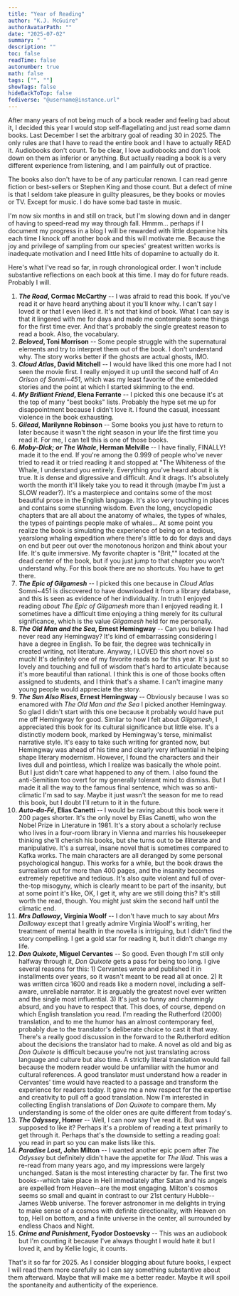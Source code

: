 ```yaml
---
title: "Year of Reading"
author: "K.J. McGuire"
authorAvatarPath: ""
date: "2025-07-02"
summary: " "
description: ""
toc: false
readTime: false
autonumber: true
math: false
tags: ["", ""]
showTags: false
hideBackToTop: false
fediverse: "@username@instance.url"
---
```

After many years of not being much of a book reader and feeling bad about it, I decided this year I would stop self-flagellating and just read some damn books. Last December I set the arbitrary goal of reading 30 in 2025. The only rules are that I have to read the entire book and I have to actually READ it. Audiobooks don't count. To be clear, I love audiobooks and don't look down on them as inferior or anything. But actually reading a book is a very different experience from listening, and I am painfully out of practice.

The books also don't have to be of any particular renown. I can read genre fiction or best-sellers or Stephen King and those count. But a defect of mine is that I seldom take pleasure in guilty pleasures, be they books or movies or TV. Except for music. I do have some bad taste in music.    

I'm now six months in and still on track, but I'm slowing down and in danger of having to speed-read my way through fall. Hmmm... perhaps if I document my progress in a blog I will be rewarded with little dopamine hits each time I knock off another book and this will motivate me. Because the joy and privilege of sampling from our species' greatest written works is inadequate motivation and I need little hits of dopamine to actually do it.

Here's what I've read so far, in rough chronological order. I won't include substantive reflections on each book at this time. I may do for future reads. Probably I will.

1. ***The Road*, Cormac McCarthy**  --  I was afraid to read this book. If you've read it or have heard anything about it you'll know why. I can't say I loved it or that I even liked it. It's not that kind of book. What I can say is that it lingered with me for days and made me contemplate some things for the first time ever. And that's probably the single greatest reason to read a book. Also, the vocabulary.
2. ***Beloved*, Toni Morrison** -- Some people struggle with the supernatural elements and try to interpret them out of the book. I don't understand why. The story works better if the ghosts are actual ghosts, IMO.    
3. ***Cloud Atlas*, David Mitchell** -- I would have liked this one more had I not seen the movie first. I really enjoyed it up until the second half of *An Orison of Sonmi~451*, which was my least favorite of the embedded stories and the point at which I started skimming to the end.
4. ***My Brilliant Friend*, Elena Ferrante** -- I picked this one because it's at the top of many "best books" lists. Probably the hype set me up for disappointment because I didn't love it. I found the casual, incessant violence in the book exhausting.
5. ***Gilead*, Marilynne Robinson** -- Some books you just have to return to later because it wasn't the right season in your life the first time you read it. For me, I can tell this is one of those books.
6. ***Moby-Dick; or The Whale*, Herman Melville** -- I have finally, FINALLY! made it to the end. If you're among the 0.999 of people who've never tried to read it or tried reading it and stopped at "The Whiteness of the Whale, I understand you entirely. Everything you've heard about it is true. It *is* dense and digressive and difficult. And it drags. It's absolutely worth the month it'll likely take you to read it through (maybe I'm just a SLOW reader?). It's a masterpiece and contains some of the most beautiful prose in the English language. It's also very touching in places and contains some stunning wisdom. Even the long, encyclopedic chapters that are all about the anatomy of whales, the types of whales, the types of paintings people make of whales... At some point you realize the book is simulating the experience of being on a tedious, yearslong whaling expedition where there's little to do for days and days on end but peer out over the monotonous horizon and think about your life. It's quite immersive. My favorite chapter is "Brit,"" located at the dead center of the book, but if you just jump to that chapter you won't understand why. For this book there are no shortcuts. You have to get there.       
7. ***The Epic of Gilgamesh*** -- I picked this one because in *Cloud Atlas* Somni~451 is discovered to have downloaded it from a library database, and this is seen as evidence of her individuality. In truth I enjoyed reading *about* *The Epic of Gilgamesh* more than I enjoyed reading it. I sometimes have a difficult time enjoying a thing merely for its cultural significance, which is the value *Gilgamesh* held for me personally.
8. ***The Old Man and the Sea*, Ernest Hemingway** -- Can you believe I had never read any Hemingway? It's kind of embarrassing considering I have a degree in English. To be fair, the degree was technically in created writing, not literature. Anyway, I LOVED this short novel so much! It's definitely one of my favorite reads so far this year. It's just so lovely and touching and full of wisdom that's hard to articulate because it's more beautiful than rational. I think this is one of those books often assigned to students, and I think that's a shame. I can't imagine many young people would appreciate the story.
9. ***The Sun Also Rises*, Ernest Hemingway** -- Obviously because I was so enamored with *The Old Man and the Sea* I picked another Hemingway. So glad I didn't start with this one because it probably would have put me off Hemingway for good. Similar to how I felt about *Gilgamesh*, I appreciated this book for its cultural significance but little else. It's a distinctly modern book, marked by Hemingway's terse, minimalist narrative style. It's easy to take such writing for granted now, but Hemingway was ahead of his time and clearly very influential in helping shape literary modernism. However, I found the characters and their lives dull and pointless, which I realize was basically the whole point. But I just didn't care what happened to any of them. I also found the anti-Semitism too overt for my generally tolerant mind to dismiss. But I made it all the way to the famous final sentence, which was so anti-climatic I'm sad to say. Maybe it just wasn't the season for me to read this book, but I doubt I'll return to it in the future.     
10. ***Auto-da-Fé*, Elias Canetti** -- I would be raving about this book were it 200 pages shorter. It's the only novel by Elias Canetti, who won the Nobel Prize in Literature in 1981. It's a story about a scholarly recluse who lives in a four-room library in Vienna and marries his housekeeper thinking she'll cherish his books, but she turns out to be illiterate and manipulative. It's a surreal, insane novel that is sometimes compared to Kafka works. The main characters are all deranged by some personal psychological hangup. This works for a while, but the book draws the surrealism out for more than 400 pages, and the insanity becomes extremely repetitive and tedious. It's also quite violent and full of over-the-top misogyny, which is clearly meant to be part of the insanity, but at some point it's like, OK, I get it, why are we still doing this? It's still worth the read, though. You might just skim the second half until the climatic end.
11. ***Mrs Dalloway*, Virginia Woolf** -- I don't have much to say about *Mrs Dalloway* except that I greatly admire Virginia Woolf's writing, her treatment of mental health in the novella is intriguing, but I didn't find the story compelling. I get a gold star for reading it, but it didn't change my life.
12. ***Don Quixote*, Miguel Cervantes** -- So good. Even though I'm still only halfway through it, *Don Quixote* gets a pass for being too long. I give several reasons for this: 1) Cervantes wrote and published it in installments over years, so it wasn't meant to be read all at once. 2) It was written circa 1600 and reads like a modern novel, including a self-aware, unreliable narrator. It is arguably the greatest novel ever written and the single most influential. 3) It's just so funny and charmingly absurd, and you have to respect that. This does, of course, depend on which English translation you read. I'm reading the Rutherford (2000) translation, and to me the humor has an almost contemporary feel, probably due to the translator's deliberate choice to cast it that way. There's a really good discussion in the forward to the Rutherford edition about the decisions the translator had to make. A novel as old and big as *Don Quixote* is difficult because you're not just translating across language and culture but also time. A strictly literal translation would fail because the modern reader would be unfamiliar with the humor and cultural references. A good translator must understand how a reader in Cervantes' time would have reacted to a passage and transform the experience for readers today. It gave me a new respect for the expertise and creativity to pull off a good translation. Now I'm interested in collecting English translations of *Don Quixote* to compare them. My understanding is some of the older ones are quite different from today's.
13. ***The Odyssey*, Homer** -- Well, I can now say I've read it. But was I supposed to like it? Perhaps it's a problem of reading a text primarily to get through it. Perhaps that's the downside to setting a reading goal: you read in part so you can make lists like this.   
14. ***Paradise Lost*, John Milton** -- I wanted another epic poem after *The Odyssey* but definitely didn't have the appetite for *The Iliad*. This was a re-read from many years ago, and my impressions were largely unchanged. Satan is the most interesting character by far. The first two books--which take place in Hell immediately after Satan and his angels are expelled from Heaven--are the most engaging. Milton's cosmos seems so small and quaint in contrast to our 21st century Hubble--James Webb universe. The forever astronomer in me delights in trying to make sense of a cosmos with definite directionality, with Heaven on top, Hell on bottom, and a finite universe in the center, all surrounded by endless Chaos and Night.  
15. ***Crime and Punishment*, Fyodor Dostoevsky** -- This was an audiobook but I'm counting it because I've always thought I would hate it but I loved it, and by Kellie logic, it counts.

That's it so far for 2025. As I consider blogging about future books, I expect I will read them more carefully so I can say something substantive about them afterward. Maybe that will make me a better reader. Maybe it will spoil the spontaneity and authenticity of the experience.  
